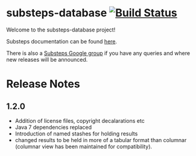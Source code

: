 substeps-database [![Build Status](https://travis-ci.org/G2G3Digital/substeps-database.svg)](https://travis-ci.org/G2G3Digital/substeps-database)
=================

Welcome to the substeps-database project!

Substeps documentation can be found [here](http://substeps.technophobia.com/ "Substeps documentation").  

There is also a [Substeps Google group](http://groups.google.com/group/substeps?hl=en-GB "Substeps Google group") if you have any queries and where new releases will be announced.


Release Notes
=============

1.2.0
-----
* Addition of license files, copyright decalarations etc
* Java 7 dependencies replaced
* Introduction of named stashes for holding results
* changed results to be held in more of a tabular format than columnar (columnar view has been maintained for compatibility).
